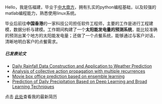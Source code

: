 Hello，我是伍福建，毕业于[中大南方](https://www.nfu.edu.cn/)，拥有扎实的python编程基础，以及较强的matlab编程能力，熟悉使用linux系统。

毕业后前往**中国香港**的一家科技公司担任软件工程师，主要的工作是进行工程建模，数据分析与建模。工作期间构建了一个**太阳能发电量的预测系统**，能比较准确的预测出某个地方的太阳能发电量；还做了一个点餐系统，能够通过与客户对话，清晰地明白客户的点餐需求。





##### 已发表论文

- [Daily Rainfall Data Construction and Application to Weather Prediction][1] 
- [Analysis of collective action propagation with multiple recurrences][2]
- [Movie box office prediction based on ensemble learning][3]
- [Prediction of Daily Precipitation Based on Deep Learning and Broad Learning Techniques][4]


[1]: https://ieeexplore.ieee.org/abstract/document/8702124
[2]: https://link.springer.com/article/10.1007/s00521-020-04756-3
[3]: https://www.researchgate.net/profile/Choujun-Zhan/publication/338649874_Movie_box_office_prediction_based_on_ensemble_learning/links/5efdfc9da6fdcc4ca444c308/Movie-box-office-prediction-based-on-ensemble-learning.pdf
[4]: https://ieeexplore.ieee.org/abstract/document/9170361



点击 [此处](./awesome-cv-cn.pdf)查看我的最新简历